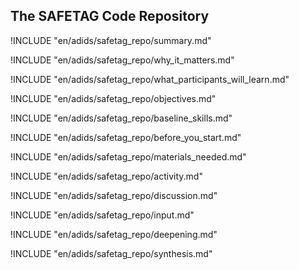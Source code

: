 
##  The SAFETAG Code Repository

!INCLUDE "en/adids/safetag_repo/summary.md"

<!-- Why The Topic Matters -->

!INCLUDE "en/adids/safetag_repo/why_it_matters.md"

<!--  What Participants Will Learn -->

!INCLUDE "en/adids/safetag_repo/what_participants_will_learn.md"

<!-- Objectives {.sidebar} -->

!INCLUDE "en/adids/safetag_repo/objectives.md"

<!-- Baseline Skills -->

!INCLUDE "en/adids/safetag_repo/baseline_skills.md"

<!-- Before you Start -->

!INCLUDE "en/adids/safetag_repo/before_you_start.md"

<!-- Materials Needed -->

!INCLUDE "en/adids/safetag_repo/materials_needed.md"

<!--Activity {.activity} -->

!INCLUDE "en/adids/safetag_repo/activity.md"

<!--Discussion -->

!INCLUDE "en/adids/safetag_repo/discussion.md"

<!-- Input -->

!INCLUDE "en/adids/safetag_repo/input.md"

<!-- Deepening -->

!INCLUDE "en/adids/safetag_repo/deepening.md"

<!--Synthesis {.synthesis} -->

!INCLUDE "en/adids/safetag_repo/synthesis.md"
